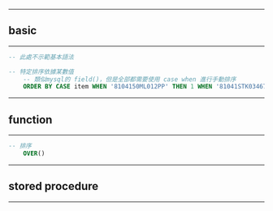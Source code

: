 ----------------------------------------
## basic ##
----------------------------------------
```sql
-- 此處不示範基本語法

-- 特定排序依據某數值
    -- 類似mysql的 field()，但是全部都需要使用 case when 進行手動排序
    ORDER BY CASE item WHEN '8104150ML012PP' THEN 1 WHEN '81041STK034673' THEN 2 ELSE 5 END, ROW;

```
----------------------------------------
## function ##
----------------------------------------
```sql
-- 排序
    OVER()

```
----------------------------------------
## stored procedure ##
----------------------------------------
